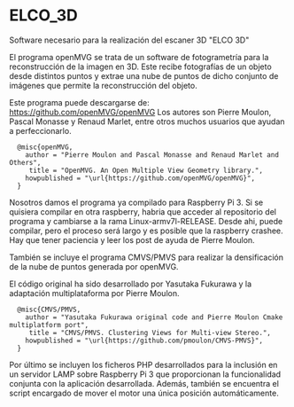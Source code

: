 # ELCO_3D
Software necesario para la realización del escaner 3D "ELCO 3D"

El programa openMVG se trata de un software de fotogrametría para la reconstrucción de la imagen en 3D. Este recibe fotografías de un objeto desde distintos puntos y extrae una nube de puntos de dicho conjunto de imágenes que permite la reconstrucción del objeto. 

Este programa puede descargarse de: https://github.com/openMVG/openMVG Los autores son Pierre Moulon, Pascal Monasse y Renaud Marlet, entre otros muchos usuarios que ayudan a perfeccionarlo.

```
  @misc{openMVG,
    author = "Pierre Moulon and Pascal Monasse and Renaud Marlet and Others",
     title = "OpenMVG. An Open Multiple View Geometry library.",
    howpublished = "\url{https://github.com/openMVG/openMVG}",
  }
```

Nosotros damos el programa ya compilado para Raspberry Pi 3. Si se quisiera compilar en otra raspberry, habria que acceder al repositorio del programa y cambiarse a la rama Linux-armv7l-RELEASE. Desde ahi, puede compilar, pero el proceso será largo y es posible que la raspberry crashee. Hay que tener paciencia y leer los post de ayuda de Pierre Moulon.

También se incluye el programa CMVS/PMVS para realizar la densificación de la nube de puntos generada por openMVG.

El código original ha sido desarrollado por Yasutaka Fukurawa y la adaptación multiplataforma por Pierre Moulon.

```
  @misc{CMVS/PMVS,
    author = "Yasutaka Fukurawa original code and Pierre Moulon Cmake multiplatform port",
     title = "CMVS/PMVS. Clustering Views for Multi-view Stereo.",
    howpublished = "\url{https://github.com/pmoulon/CMVS-PMVS}",
  }
```

Por último se incluyen los ficheros PHP desarrollados para la inclusión en un servidor LAMP sobre Raspberry Pi 3 que proporcionan la funcionalidad conjunta con la aplicación desarrollada. Además, también se encuentra el script encargado de mover el motor una única posición automáticamente.